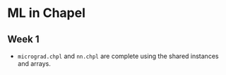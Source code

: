 # ML in Chapel

## Week 1

- `micrograd.chpl` and `nn.chpl` are complete using the shared instances and arrays.

